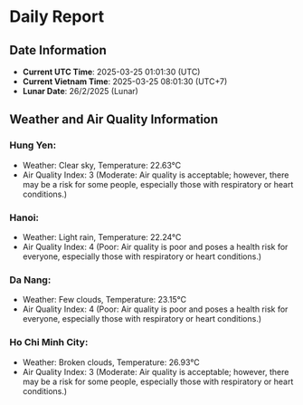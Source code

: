 # Daily Report
## Date Information
- **Current UTC Time**: 2025-03-25 01:01:30 (UTC)
- **Current Vietnam Time**: 2025-03-25 08:01:30 (UTC+7)
- **Lunar Date**: 26/2/2025 (Lunar)

## Weather and Air Quality Information

### Hung Yen:
- Weather: Clear sky, Temperature: 22.63°C
- Air Quality Index: 3 (Moderate: Air quality is acceptable; however, there may be a risk for some people, especially those with respiratory or heart conditions.)

### Hanoi:
- Weather: Light rain, Temperature: 22.24°C
- Air Quality Index: 4 (Poor: Air quality is poor and poses a health risk for everyone, especially those with respiratory or heart conditions.)

### Da Nang:
- Weather: Few clouds, Temperature: 23.15°C
- Air Quality Index: 4 (Poor: Air quality is poor and poses a health risk for everyone, especially those with respiratory or heart conditions.)

### Ho Chi Minh City:
- Weather: Broken clouds, Temperature: 26.93°C
- Air Quality Index: 3 (Moderate: Air quality is acceptable; however, there may be a risk for some people, especially those with respiratory or heart conditions.)
